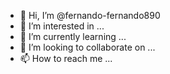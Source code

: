 - 👋 Hi, I’m @fernando-fernando890
- 👀 I’m interested in ...
- 🌱 I’m currently learning ...
- 💞️ I’m looking to collaborate on ...
- 📫 How to reach me ...

<!---
fernando-fernando890/fernando-fernando890 is a ✨ special ✨ repository because its `README.md` (this file) appears on your GitHub profile.
You can click the Preview link to take a look at your changes.
--->
